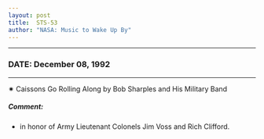```yaml
---
layout: post
title:  STS-53
author: "NASA: Music to Wake Up By"
---
```


----
### DATE: December 08, 1992
----
✷ Caissons Go Rolling Along by Bob Sharples and His Military Band

##### Comment:
* in honor of Army Lieutenant Colonels Jim Voss and Rich Clifford.
